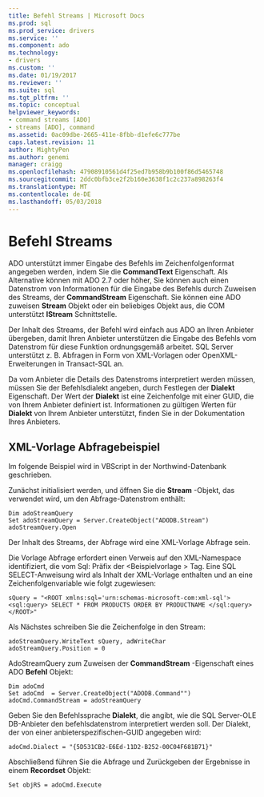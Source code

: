 ```yaml
---
title: Befehl Streams | Microsoft Docs
ms.prod: sql
ms.prod_service: drivers
ms.service: ''
ms.component: ado
ms.technology:
- drivers
ms.custom: ''
ms.date: 01/19/2017
ms.reviewer: ''
ms.suite: sql
ms.tgt_pltfrm: ''
ms.topic: conceptual
helpviewer_keywords:
- command streams [ADO]
- streams [ADO], command
ms.assetid: 0ac09dbe-2665-411e-8fbb-d1efe6c777be
caps.latest.revision: 11
author: MightyPen
ms.author: genemi
manager: craigg
ms.openlocfilehash: 47908910561d4f25ed7b958b9b100f86d5465748
ms.sourcegitcommit: 2ddc0bfb3ce2f2b160e3638f1c2c237a898263f4
ms.translationtype: MT
ms.contentlocale: de-DE
ms.lasthandoff: 05/03/2018
---
```

# <a name="command-streams"></a>Befehl Streams
ADO unterstützt immer Eingabe des Befehls im Zeichenfolgenformat angegeben werden, indem Sie die **CommandText** Eigenschaft. Als Alternative können mit ADO 2.7 oder höher, Sie können auch einen Datenstrom von Informationen für die Eingabe des Befehls durch Zuweisen des Streams, der **CommandStream** Eigenschaft. Sie können eine ADO zuweisen **Stream** Objekt oder ein beliebiges Objekt aus, die COM unterstützt **IStream** Schnittstelle.  
  
 Der Inhalt des Streams, der Befehl wird einfach aus ADO an Ihren Anbieter übergeben, damit Ihren Anbieter unterstützen die Eingabe des Befehls vom Datenstrom für diese Funktion ordnungsgemäß arbeitet. SQL Server unterstützt z. B. Abfragen in Form von XML-Vorlagen oder OpenXML-Erweiterungen in Transact-SQL an.  
  
 Da vom Anbieter die Details des Datenstroms interpretiert werden müssen, müssen Sie der Befehlsdialekt angeben, durch Festlegen der **Dialekt** Eigenschaft. Der Wert der **Dialekt** ist eine Zeichenfolge mit einer GUID, die von Ihrem Anbieter definiert ist. Informationen zu gültigen Werten für **Dialekt** von Ihrem Anbieter unterstützt, finden Sie in der Dokumentation Ihres Anbieters.  
  
## <a name="xml-template-query-example"></a>XML-Vorlage Abfragebeispiel  
 Im folgende Beispiel wird in VBScript in der Northwind-Datenbank geschrieben.  
  
 Zunächst initialisiert werden, und öffnen Sie die **Stream** -Objekt, das verwendet wird, um den Abfrage-Datenstrom enthält:  
  
```  
Dim adoStreamQuery  
Set adoStreamQuery = Server.CreateObject("ADODB.Stream")  
adoStreamQuery.Open  
```  
  
 Der Inhalt des Streams, der Abfrage wird eine XML-Vorlage Abfrage sein.  
  
 Die Vorlage Abfrage erfordert einen Verweis auf den XML-Namespace identifiziert, die vom Sql: Präfix der \<Beispielvorlage > Tag. Eine SQL SELECT-Anweisung wird als Inhalt der XML-Vorlage enthalten und an eine Zeichenfolgenvariable wie folgt zugewiesen:  
  
```  
sQuery = "<ROOT xmlns:sql='urn:schemas-microsoft-com:xml-sql'>  
<sql:query> SELECT * FROM PRODUCTS ORDER BY PRODUCTNAME </sql:query>  
</ROOT>"  
```  
  
 Als Nächstes schreiben Sie die Zeichenfolge in den Stream:  
  
```  
adoStreamQuery.WriteText sQuery, adWriteChar  
adoStreamQuery.Position = 0  
```  
  
 AdoStreamQuery zum Zuweisen der **CommandStream** -Eigenschaft eines ADO **Befehl** Objekt:  
  
```  
Dim adoCmd  
Set adoCmd  = Server.CreateObject("ADODB.Command"")  
adoCmd.CommandStream = adoStreamQuery  
```  
  
 Geben Sie den Befehlssprache **Dialekt**, die angibt, wie die SQL Server-OLE DB-Anbieter den befehlsdatenstrom interpretiert werden soll. Der Dialekt, der von einer anbieterspezifischen-GUID angegeben wird:  
  
```  
adoCmd.Dialect = "{5D531CB2-E6Ed-11D2-B252-00C04F681B71}"  
```  
  
 Abschließend führen Sie die Abfrage und Zurückgeben der Ergebnisse in einem **Recordset** Objekt:  
  
```  
Set objRS = adoCmd.Execute  
```
